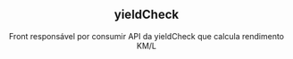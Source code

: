 <div align="center">

## yieldCheck

Front responsável por consumir API da yieldCheck que calcula rendimento KM/L

</div>
